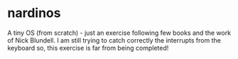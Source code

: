 # nardinos
A tiny OS (from scratch) - just an exercise following few books and the work of Nick Blundell. I am still trying to catch correctly the interrupts from the keyboard so, this exercise is far from being completed!
